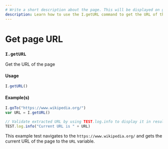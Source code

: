 ```yaml
---
# Write a short description about the page. This will be displayed on google search results.
description: Learn how to use the I.getURL command to get the URL of the page in your UIlicious test.
---
```


# Get page URL

### `I.getURL` <a href="#igeturl" id="igeturl"></a>

Get the URL of the page

#### Usage <a href="#usage" id="usage"></a>

```javascript
I.getURL()
```

#### Example(s) <a href="#examples" id="examples"></a>

```javascript
I.goTo("https://www.wikipedia.org/")
var URL = I.getURL()

// Validate extracted URL by using TEST.log.info to display it in result screen
TEST.log.info("Current URL is " + URL)
```

This example test navigates to the `https://www.wikipedia.org/` and gets the current URL of the page to the `URL` variable.
